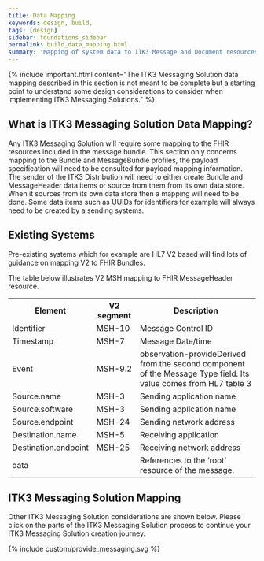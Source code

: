 ```yaml
---
title: Data Mapping
keywords: design, build,
tags: [design]
sidebar: foundations_sidebar
permalink: build_data_mapping.html
summary: "Mapping of system data to ITK3 Message and Document resources"
---
```


{% include important.html content="The ITK3 Messaging Solution data mapping described in this section is not meant to be complete but a starting point to understand some design considerations to consider when implementing ITK3 Messaging Solutions." %}

## What is ITK3 Messaging Solution Data Mapping? ##

Any ITK3 Messaging Solution will require some mapping to the FHIR resources included in the message bundle. This section only concerns mapping to the Bundle and MessageBundle profiles, the payload specification will need to be consulted for payload mapping information.
The sender of the ITK3 Distribution will need to either create Bundle and MessageHeader data items or source from them from its own data store. When it sources from its own data store then a mapping will need to be done. Some data items such as UUIDs for identifiers for example will always need to be created by a sending systems. 

## Existing Systems ##

Pre-existing systems which for example are HL7 V2 based will find lots of guidance on mapping V2 to FHIR Bundles. 

The table below illustrates V2 MSH mapping to FHIR MessageHeader resource.

<table>

<tr>
<th>Element</th>	
<th>V2 segment</th>
<th>Description</th>
</tr>

<tr>
<td>Identifier</td>	
<td>MSH-10</td>	
<td>Message Control ID</td>
</tr>

<tr>
<td>Timestamp</td>	
<td>MSH-7</td>	
<td>Message Date/time</td>
</tr>

<tr>
<td>Event</td>	
<td>MSH-9.2</td>	
<td>observation-provideDerived from the second component of the Message Type field. Its value comes from HL7 table 3</td>
</tr>

<tr>
<td>Source.name</td>	
<td>MSH-3</td>	
<td>Sending application name</td>
</tr>

<tr>
<td>Source.software</td>	
<td>MSH-3</td>	 
<td>Sending application name</td>
</tr>

<tr>
<td>Source.endpoint</td>	
<td>MSH-24</td>	
<td>Sending network address</td>
</tr>

<tr>
<td>Destination.name</td>	
<td>MSH-5</td>	
<td>Receiving application</td>
</tr>

<tr>
<td>Destination.endpoint</td>
<td>MSH-25</td>	
<td>Receiving network address</td>
</tr>

<tr>
<td>data</td>
<td></td>		
<td>References to the ‘root’ resource of the message.</td>
</tr>

</table>

## ITK3 Messaging Solution Mapping ##

Other ITK3 Messaging Solution considerations are shown below. Please click on the parts of the ITK3 Messaging Solution process to continue your ITK3 Messaging Solution creation journey.

{% include custom/provide_messaging.svg %}


